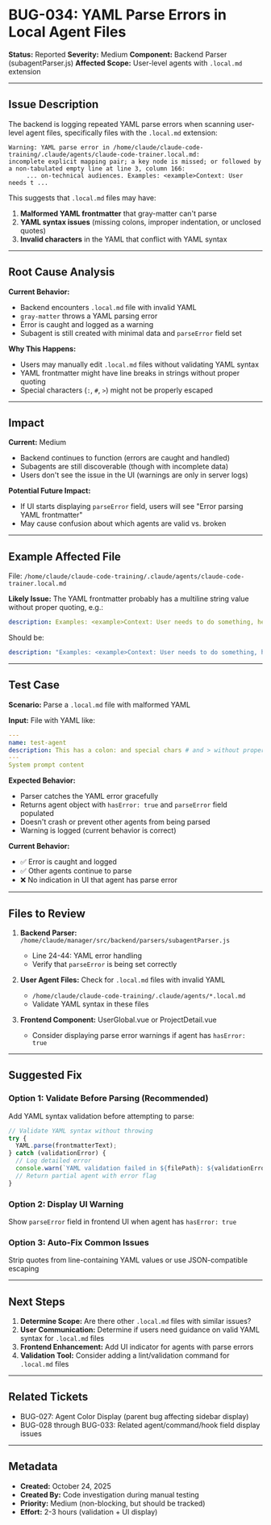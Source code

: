 # BUG-034: YAML Parse Errors in Local Agent Files

**Status:** Reported
**Severity:** Medium
**Component:** Backend Parser (subagentParser.js)
**Affected Scope:** User-level agents with `.local.md` extension

---

## Issue Description

The backend is logging repeated YAML parse errors when scanning user-level agent files, specifically files with the `.local.md` extension:

```
Warning: YAML parse error in /home/claude/claude-code-training/.claude/agents/claude-code-trainer.local.md:
incomplete explicit mapping pair; a key node is missed; or followed by a non-tabulated empty line at line 3, column 166:
     ... on-technical audiences. Examples: <example>Context: User needs t ...
```

This suggests that `.local.md` files may have:
1. **Malformed YAML frontmatter** that gray-matter can't parse
2. **YAML syntax issues** (missing colons, improper indentation, or unclosed quotes)
3. **Invalid characters** in the YAML that conflict with YAML syntax

---

## Root Cause Analysis

**Current Behavior:**
- Backend encounters `.local.md` file with invalid YAML
- `gray-matter` throws a YAML parsing error
- Error is caught and logged as a warning
- Subagent is still created with minimal data and `parseError` field set

**Why This Happens:**
- Users may manually edit `.local.md` files without validating YAML syntax
- YAML frontmatter might have line breaks in strings without proper quoting
- Special characters (`:`, `#`, `>`) might not be properly escaped

---

## Impact

**Current:** Medium
- Backend continues to function (errors are caught and handled)
- Subagents are still discoverable (though with incomplete data)
- Users don't see the issue in the UI (warnings are only in server logs)

**Potential Future Impact:**
- If UI starts displaying `parseError` field, users will see "Error parsing YAML frontmatter"
- May cause confusion about which agents are valid vs. broken

---

## Example Affected File

File: `/home/claude/claude-code-training/.claude/agents/claude-code-trainer.local.md`

**Likely Issue:**
The YAML frontmatter probably has a multiline string value without proper quoting, e.g.:
```yaml
description: Examples: <example>Context: User needs to do something, here's how...
```

Should be:
```yaml
description: "Examples: <example>Context: User needs to do something, here's how...</example>"
```

---

## Test Case

**Scenario:** Parse a `.local.md` file with malformed YAML

**Input:** File with YAML like:
```yaml
---
name: test-agent
description: This has a colon: and special chars # and > without proper quotes
---
System prompt content
```

**Expected Behavior:**
- Parser catches the YAML error gracefully
- Returns agent object with `hasError: true` and `parseError` field populated
- Doesn't crash or prevent other agents from being parsed
- Warning is logged (current behavior is correct)

**Current Behavior:**
- ✅ Error is caught and logged
- ✅ Other agents continue to parse
- ❌ No indication in UI that agent has parse error

---

## Files to Review

1. **Backend Parser:** `/home/claude/manager/src/backend/parsers/subagentParser.js`
   - Line 24-44: YAML error handling
   - Verify that `parseError` is being set correctly

2. **User Agent Files:** Check for `.local.md` files with invalid YAML
   - `/home/claude/claude-code-training/.claude/agents/*.local.md`
   - Validate YAML syntax in these files

3. **Frontend Component:** UserGlobal.vue or ProjectDetail.vue
   - Consider displaying parse error warnings if agent has `hasError: true`

---

## Suggested Fix

### Option 1: Validate Before Parsing (Recommended)
Add YAML syntax validation before attempting to parse:
```javascript
// Validate YAML syntax without throwing
try {
  YAML.parse(frontmatterText);
} catch (validationError) {
  // Log detailed error
  console.warn(`YAML validation failed in ${filePath}: ${validationError.message}`);
  // Return partial agent with error flag
}
```

### Option 2: Display UI Warning
Show `parseError` field in frontend UI when agent has `hasError: true`

### Option 3: Auto-Fix Common Issues
Strip quotes from line-containing YAML values or use JSON-compatible escaping

---

## Next Steps

1. **Determine Scope:** Are there other `.local.md` files with similar issues?
2. **User Communication:** Determine if users need guidance on valid YAML syntax for `.local.md` files
3. **Frontend Enhancement:** Add UI indicator for agents with parse errors
4. **Validation Tool:** Consider adding a lint/validation command for `.local.md` files

---

## Related Tickets

- BUG-027: Agent Color Display (parent bug affecting sidebar display)
- BUG-028 through BUG-033: Related agent/command/hook field display issues

---

## Metadata

- **Created:** October 24, 2025
- **Created By:** Code investigation during manual testing
- **Priority:** Medium (non-blocking, but should be tracked)
- **Effort:** 2-3 hours (validation + UI display)
